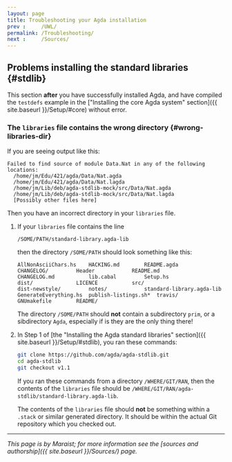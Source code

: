 ```yaml
---
layout: page
title: Troubleshooting your Agda installation
prev :     /UWL/
permalink: /Troubleshooting/
next :     /Sources/
---
```


## Problems installing the standard libraries {#stdlib}

This section **after** you have successfully installed Agda, and have
compiled the `testdefs` example in the ["Installing the core Agda
system" section]({{ site.baseurl }}/Setup/#core) without error.

### The `libraries` file contains the wrong directory {#wrong-libraries-dir}

If you are seeing output like this:

    Failed to find source of module Data.Nat in any of the following
    locations:
      /home/jm/Edu/421/agda/Data/Nat.agda
      /home/jm/Edu/421/agda/Data/Nat.lagda
      /home/jm/Lib/deb/agda-stdlib-mock/src/Data/Nat.agda
      /home/jm/Lib/deb/agda-stdlib-mock/src/Data/Nat.lagda
      [Possibly other files here]

Then you have an incorrect directory in your `libraries` file.

 1. If your `libraries` file contains the line

        /SOME/PATH/standard-library.agda-lib

    then the directory `/SOME/PATH` should look something like this:

        AllNonAsciiChars.hs    HACKING.md	     README.agda
        CHANGELOG/	       Header		     README.md
        CHANGELOG.md	       lib.cabal	     Setup.hs
        dist/		       LICENCE		     src/
        dist-newstyle/	       notes/		     standard-library.agda-lib
        GenerateEverything.hs  publish-listings.sh*  travis/
        GNUmakefile	       README/

    The directory `/SOME/PATH` should **not** contain a subdirectory
    `prim`, or a sibdirectory `Agda`, especially if is they are the
    only thing there!

 2. In Step 1 of [the "Installing the Agda standard libraries"
    section]({{ site.baseurl }}/Setup/#stdlib), you ran these
    commands:

    ```bash
    git clone https://github.com/agda/agda-stdlib.git
    cd agda-stdlib
    git checkout v1.1
    ```

    If you ran these commands from a directory `/WHERE/GIT/RAN`, then
    the contents of the `libraries` file should be
    `/WHERE/GIT/RAN/agda-stdlib/standard-library.agda-lib`.

    The contents of the `libraries` file should **not** be something
    within a `.stack` or similar generated directory.  It should be
    within the actual Git repository which you checked out.

---

*This page is by Maraist; for more information see the [sources and
authorship]({{ site.baseurl }}/Sources/) page.*
